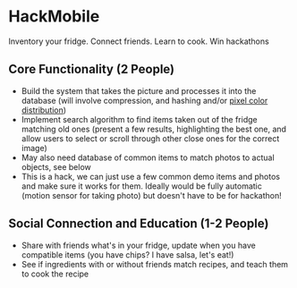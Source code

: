 HackMobile
==========

Inventory your fridge. Connect friends. Learn to cook. Win hackathons


Core Functionality (2 People)
-----------------------------

- Build the system that takes the picture and processes it into the database (will involve compression, and hashing and/or [pixel color distribution](http://stackoverflow.com/questions/843972/image-comparison-fast-algorithm))
- Implement search algorithm to find items taken out of the fridge matching old ones (present a few results, highlighting the best one, and allow users to select or scroll through other close ones for the correct image)
- May also need database of common items to match photos to actual objects, see below
- This is a hack, we can just use a few common demo items and photos and make sure it works for them. Ideally would be fully automatic (motion sensor for taking photo) but doesn't have to be for hackathon!

Social Connection and Education (1-2 People)
----------------------------

- Share with friends what's in your fridge, update when you have compatible items (you have chips? I have salsa, let's eat!)
- See if ingredients with or without friends match recipes, and teach them to cook the recipe

